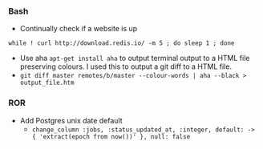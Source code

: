 ### Bash
* Continually check if a website is up  
```shell
while ! curl http://download.redis.io/ -m 5 ; do sleep 1 ; done
```

* Use aha `apt-get install aha` to output terminal output to a HTML file preserving colours. I used this to output a git diff to a HTML file.
 * `git diff master remotes/b/master --colour-words | aha --black > output_file.htm`
  
### ROR
* Add Postgres unix date default
  * `change_column :jobs, :status_updated_at, :integer, default: -> { 'extract(epoch from now())' }, null: false`
